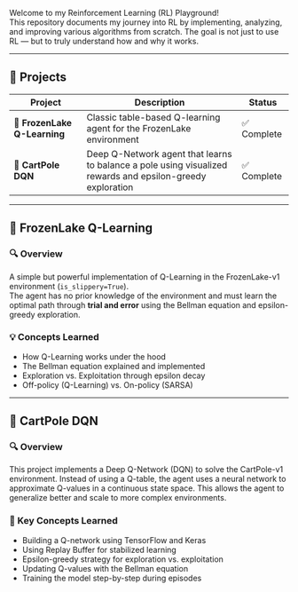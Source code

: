 Welcome to my Reinforcement Learning (RL) Playground!  
This repository documents my journey into RL by implementing, analyzing, and improving various algorithms from scratch. The goal is not just to use RL — but to truly understand how and why it works.

---

## 📁 Projects

| Project                       | Description                                                                       | Status     |
|-------------------------------|-----------------------------------------------------------------------------------|------------|
| 🧊 **FrozenLake Q-Learning**  | Classic table-based Q-learning agent for the FrozenLake environment              | ✅ Complete |
| 🤖 **CartPole DQN**           | Deep Q-Network agent that learns to balance a pole using visualized rewards and epsilon-greedy exploration | ✅ Complete |

---

## 🧊 FrozenLake Q-Learning

### 🔍 Overview

A simple but powerful implementation of Q-Learning in the FrozenLake-v1 environment (`is_slippery=True`).  
The agent has no prior knowledge of the environment and must learn the optimal path through **trial and error** using the Bellman equation and epsilon-greedy exploration.

### 💡 Concepts Learned

- How Q-Learning works under the hood
- The Bellman equation explained and implemented
- Exploration vs. Exploitation through epsilon decay
- Off-policy (Q-Learning) vs. On-policy (SARSA)

---

## 🤖 CartPole DQN

### 🔍 Overview

This project implements a Deep Q-Network (DQN) to solve the CartPole-v1 environment. Instead of using a Q-table, the agent uses a neural network to approximate Q-values in a continuous state space. This allows the agent to generalize better and scale to more complex environments.

### 🧠 Key Concepts Learned

- Building a Q-network using TensorFlow and Keras
- Using Replay Buffer for stabilized learning
- Epsilon-greedy strategy for exploration vs. exploitation
- Updating Q-values with the Bellman equation
- Training the model step-by-step during episodes